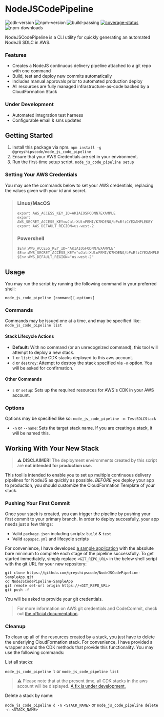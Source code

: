 # NodeJSCodePipeline
![cdk-version](https://img.shields.io/github/package-json/dependency-version/greyshipscode/NodeJSCodePipeline/aws-cdk)
![npm-version](https://img.shields.io/npm/v/@greyshipscode/node_js_code_pipeline)
![build-passing](https://travis-ci.com/greyshipscode/NodeJSCodePipeline.svg?branch=main)
[![coverage-status](https://coveralls.io/repos/github/greyshipscode/NodeJSCodePipeline/badge.svg?branch=main)](https://coveralls.io/github/greyshipscode/NodeJSCodePipeline?branch=main)
![npm-downloads](https://img.shields.io/npm/dt/@greyshipscode/node_js_code_pipeline)

NodeJSCodePipeline is a CLI utility for quickly generating an automated NodeJS SDLC in AWS.

### Features
* Creates a NodeJS continuous delivery pipeline attached to a git repo with one command
* Build, test and deploy new commits automatically
* Includes manual approvals prior to automated production deploy
* All resources are fully managed infrastructure-as-code backed by a CloudFormation Stack

### Under Development
* Automated integration test harness
* Configurable email & sms updates

## Getting Started

1. Install this package via npm.
`npm install -g @greyshipscode/node_js_code_pipeline`
2. Ensure that your AWS Credentials are set in your environment.
3. Run the first-time setup script.
`node_js_code_pipeline setup`

### Setting Your AWS Credentials
You may use the commands below to set your AWS credentials, replacing the values given with your id and secret.

>### Linux/MacOS
>```
>export AWS_ACCESS_KEY_ID=AKIAIOSFODNN7EXAMPLE
>export AWS_SECRET_ACCESS_KEY=wJalrXUtnFEMI/K7MDENG/bPxRfiCYEXAMPLEKEY
>export AWS_DEFAULT_REGION=us-west-2
>```
>
>### Powershell
>```
>$Env:AWS_ACCESS_KEY_ID="AKIAIOSFODNN7EXAMPLE"
>$Env:AWS_SECRET_ACCESS_KEY="wJalrXUtnFEMI/K7MDENG/bPxRfiCYEXAMPLEKEY"
>$Env:AWS_DEFAULT_REGION="us-west-2"
>```

## Usage

You may run the script by running the following command in your preferred shell:
```
node_js_code_pipeline [command][-options]
```

### Commands

Commands may be issued one at a time, and may be specified like: `node_js_code_pipeline list`

#### Stack Lifecycle Actions
* __Default:__ With no command (or an unrecognized command), this tool will attempt to deploy a new stack.
* `l` or `list`: List the CDK stacks deployed to this aws account.
* `d` or `destroy`: Attempt to destroy the stack specified via `-n` option. You will be asked for confirmation.

#### Other Commands
* `s` or `setup`: Sets up the required resources for AWS's CDK in your AWS account.

### Options

Options may be specified like so: `node_js_code_pipeline -n TestSDLCStack`

* `-n` or `--name`: Sets the target stack name. If you are creating a stack, it will be named this.

## Working With Your New Stack
> :warning: **DISCLAIMER!** The deployment environments created by this script are __not intended for production use.__ 

This tool is intended to enable you to set up multiple continuous delivery pipelines for NodeJS as quickly as possible. *BEFORE* you deploy your app to production, you should customize the CloudFormation Template of your stack.

### Pushing Your First Commit
Once your stack is created, you can trigger the pipeline by pushing your first commit to your primary branch. In order to deploy succesfully, your app needs just a few things:
* Valid `package.json` including scripts: `build` & `test`
* Valid `appspec.yml` and lifecycle scripts

For convenience, I have developed [a sample application](https://github.com/greyshipscode/NodeJSCodePipeline-SampleApp) with the absolute bare minimum to complete each stage of the pipeline successfully. To get started immediately, simply replace `<GIT_REPO_URL>` in the below shell script with the git URL for your new repository:

```
git clone https://github.com/greyshipscode/NodeJSCodePipeline-SampleApp.git
cd NodeJSCodePipeline-SampleApp
git remote set-url origin https://<GIT_REPO_URL>
git push -f
```

You will be asked to provide your git credentials.

> For more information on AWS git credentials and CodeCommit, check out [the official documentation](https://docs.aws.amazon.com/codecommit/latest/userguide/setting-up-gc.html).

### Cleanup

To clean up all of the resources created by a stack, you just have to delete the underlying CloudFormation stack. For convenience, I have provided a wrapper around the CDK methods that provide this functionality. You may use the following commands:

List all stacks:

`node_js_code_pipeline l` or `node_js_code_pipeline list`

> :warning: Please note that at the present time, all CDK stacks in the aws account will be displayed. [A fix is under development.](https://github.com/greyshipscode/NodeJSCodePipeline/issues/9)

Delete a stack by name:

`node_js_code_pipeline d -n <STACK_NAME>` or `node_js_code_pipeline delete -n <STACK_NAME>`
